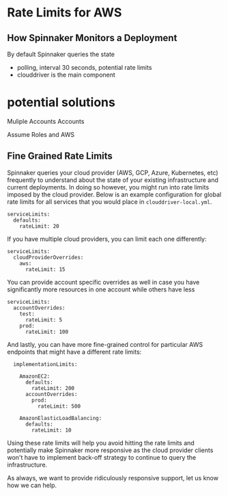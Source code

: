 
#  Rate Limits for AWS


## How Spinnaker Monitors a Deployment

By default Spinnaker queries the state
  - polling, interval 30 seconds, potential rate limits
  - clouddriver is the main component

  # potential solutions

  Muliple Accounts
  Accounts


Assume Roles and AWS


## Fine Grained Rate Limits

Spinnaker queries your cloud provider (AWS, GCP, Azure, Kubernetes, etc) frequently to understand about the state of your existing infrastructure and current deployments.  In doing so however, you might run into rate limits imposed by the cloud provider.  Below is an example configuration for global rate limits for all services that you would place in `clouddriver-local.yml`.

```
serviceLimits:
  defaults:
    rateLimit: 20
```

If you have multiple cloud providers, you can limit each one differently:

```
serviceLimits:
  cloudProviderOverrides:
    aws:
      rateLimit: 15
```

You can provide account specific overrides as well in case you have significantly more resources in one account while others have less

```
serviceLimits:
  accountOverrides:
    test:
      rateLimit: 5
    prod:
      rateLimit: 100
```

And lastly, you can have more fine-grained control for particular AWS endpoints that might have a different rate limits:

```
  implementationLimits:

    AmazonEC2:
      defaults:
        rateLimit: 200
      accountOverrides:
        prod:
          rateLimit: 500

    AmazonElasticLoadBalancing:
      defaults:
        rateLimit: 10
```

Using these rate limits will help you avoid hitting the rate limits and potentially make Spinnaker more responsive as the cloud provider clients won't have to implement back-off strategy to continue to query the infrastructure.  

As always, we want to provide ridiculously responsive support, let us know how we can help.
